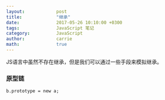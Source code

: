 ```yaml
---
layout:            post
title:             "继承"
date:              2017-05-26 10:10:00 +0300
tags:              JavaScript 笔记
category:          JavaScript
author:            carrie
math:              true
---
```

JS语言中虽然不存在继承，但是我们可以通过一些手段来模拟继承。

### 原型链
    b.prototype = new a;
